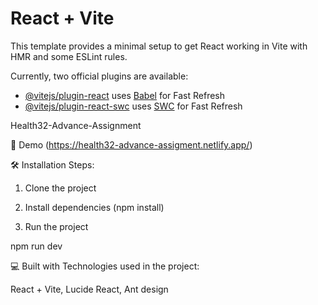 # React + Vite

This template provides a minimal setup to get React working in Vite with HMR and some ESLint rules.

Currently, two official plugins are available:

- [@vitejs/plugin-react](https://github.com/vitejs/vite-plugin-react/blob/main/packages/plugin-react/README.md) uses [Babel](https://babeljs.io/) for Fast Refresh
- [@vitejs/plugin-react-swc](https://github.com/vitejs/vite-plugin-react-swc) uses [SWC](https://swc.rs/) for Fast Refresh

Health32-Advance-Assignment

🚀 Demo
(https://health32-advance-assigment.netlify.app/)

🛠️ Installation Steps:

1. Clone the project

2. Install dependencies (npm install)

3. Run the project

npm run dev

💻 Built with
Technologies used in the project:

React + Vite,
Lucide React,
Ant design

